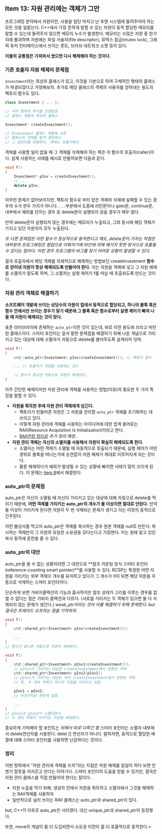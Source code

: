 ## Item 13: 자원 관리에는 객체가 그만

프로그래밍 분야에서 자원이란, 사용을 일단 마치고 난 후엔 시스템에 돌려주어야 하는 모든 것을 일컽는다. C++에서 가장 흔하게 말할 수 있는 자원이 동적 할당한 메모리를 말할 수 있는데 돌려주지 않으면 메모리 누수가 발생한다. 메모리는 수많은 자원 중 한가지에 불과하며 자원에는 파일 서술자(file descriptor), 뮤텍스 잠금(mutex lock), 그래픽 유저 인터페이스에서 쓰이는 폰트, 브러쉬 네트워크 소켓 등이 있다.

**이들의 공통점은 가져와서 썼으면 다시 해제해야 하는 것이다.**

### 기존 호출자 자원 해제의 문제점

`Investment`라는 최상위 클래스가 있고, 이것을 기본으로 하여 구체적인 형태의 클래스가 파생되었다고 가정해보자. 추가로 해당 클래스의 객체의 사용자를 얻어내는 용도의 팩토리 함수도 있다.

```cpp
class Investment { ... };

// 여러 형태의 투자를 모델링한
// 클래스 계통의 최상위 클래스
```

```cpp
Investment* createInvestment();

// Investment 클래스 계통에 속한
// 클래스의 객체를 동적 할당하고
// 그 포인터를 반환한다. 해제는 호출자에서
```

객체를 사용할 일이 없을 때 그 객체를 삭제해야 하는 쪽은 이 함수의 호출자(caller)이다. 실제 사용하는 사례를 예시로 만들어보면 다음과 같다.

```cpp
void f()
{
    Investment* pInv = createInvestment();
    // ...
    delete pInv;
}
```

아무런 문제가 없어보이지만, 팩토리 함수로 부터 얻은 객체의 삭제에 실패할 수 있는 경우의 수가 한두 가지가 아니다. `...`부분에서 도중에 리턴문이나 goto문, continue문, 내부에서 예외를 던지는 경우 등 delete문이 실행되지 않을 경우가 매우 많다.

만약 delete문이 실행되지 않는 경우에는 메모리가 누출되고, 그와 동시에 해당 객체가 가지고 있던 자원까지 모두 누출된다.

*또 다른 문제점은 이런 함수가 정상적으로 동작한다고 해도, delete문이 가지는 약점은 대부분의 프로그래밍은 협업으로 이뤄지기에 타인에 의해 예기치 못한 방식으로 호출될 수 있다는 점이다. 이런 경우 프로그램의 버그를 찾기 어려운 상황이 발생할 수 있다.*

결국 호출자에서 해당 객체를 자체적으로 해제하는 방법보단 createInvestment **함수로 얻어낸 자원이 항상 해제되도록 만들어야 한다.** 이는 자원을 객체에 넣고 그 자원 해제를 소멸자가 맡도록 하며, 그 소멸자는 실행 제어가 f를 떠날 때 호출되도록 만드는 것이다.

### 자원 관리 객체로 해결하기

**소프트웨어 개발에 쓰이는 상당수의 자원이 힙에서 동적으로 할당되고, 하나의 블록 혹은 함수 안에서만 쓰이는 경우가 잦기 때문에 그 블록 혹은 함수로부터 실행 제어가 빠져 나올 때 자원이 해제되는 것이 맞다.**

표준 라이브러이에 존재하는 `auto_ptr`이란 것이 있는데, 바로 이런 용도에 쓰라고 마련된 클래스이다. 스마터 포인터는 앞서 말한 문제점을 해결하기 위해 나온 개념으로 가리키고 있는 대상에 대해 소멸자가 자동으로 delete를 불러주도록 설계되어 잇따.

```cpp
void f()
{
    std::auto_ptr<Investment> pInv(createInvestment()); // 팩토리 함수

    ... // 호출자가 자원을 사용하는 코드

    // 함수가 끝나면 자동으로 자원이 해제된다.
}
```

아주 간단한 예제이지만 자원 관리에 객체를 사용하는 방법(이유)의 중요한 두 가지 특징을 말할 수 있다.

- **자원을 획득한 후에 자원 관리 객체에게 넘긴다.**
  - 팩토리가 만들어준 자원은 그 자원을 관리할 `auto_ptr` 객체를 초기화하는 데 쓰이고 있다.
  - 이렇게 자원 관리에 객체를 사용하는 아이디어에 대한 업계 용어로는 RAII(Resource Acquisition Is Initialization)이라고 한다.
  - [RAII관련 정리글](https://github.com/fkdl0048/CodeReview/blob/main/Language/C%2B%2B/RAII/README.md) *추가 정리 예정..*
- **자원 관리 객체는 자신의 소멸자를 사용해서 자원이 확실히 해제되도록 한다.**
  - 소멸자는 어떤 객체가 소멸될 때 자동적으로 호출되기 때문에, 실행 제어가 어떤 경위로 블록을 떠나는가에 상관없이 자원 해제가 제대로 이루어지게 되는 것이다.
  - 물론 해제하다가 예외가 발생될 수 있는 상황에 빠지면 사태가 많이 꼬이게 된다. 이 문제는 [item 8](https://github.com/fkdl0048/BookReview/issues/285)에서 해결한다.

### auto_ptr의 문제점

auto_ptr은 자신이 소멸될 때 자신이 가리키고 있는 대상에 대해 자동으로 delete를 먹이기 때문에, **어떤 객체를 가리키는 auto_ptr의 개수가 둘 이상이면 절대로 안된다.** 만약 둘 이상이 가리키게 된다면 자원이 두 번 삭제되는 문제가 생기고 이는 미정의 동작으로 간주된다.

이런 불상사를 막고자 auto_ptr은 객체를 복사하는 경우 원본 객체를 null로 만든다. 복사하는 객체만이 그 자원의 유일한 소유권을 갖다는다고 가정한다. 이는 원래 알고 있던 복사 동작에 혼란을 줄 수 있다.

### auto_ptr의 대안

auto_ptr을 쓸 수 없는 상황이라면 그 대안으로 **참조 카운팅 방식 스마터 포인터(reference-counting smart pointer)**를 사용할 수 있다. RCSP는 특정한 어떤 자원을 가리키는 외부 객체으 개수를 유지하고 있다가 그 개수가 0이 되면 해당 자원을 자동으로 삭제하는 스마터 포인터이다.

단순하게 보면 가비지콜렉션의 기능과 흡사하지만 참조 상태가 고리를 이루는 경우를 없앨 수 없다는 점은 가비지 콜렉션과 다르다. (서로를 가리키는 두 객체가 있으면 둘 다 삭제되지 않는 문제가 생긴다.) *weak_ptr이라는 것이 이를 해결하기 위해 존재한다. but 결국은 트레이드 오프라는 점을 기억하자.*

```cpp
void f()
{
    std::shared_ptr<Investment> pInv(createInvestment());

    ...
}
// 함수가 끝나면 자동으로 자원이 해제된다.
```

```cpp
void f()
{
    std::shared_ptr<Investment> pInv1(createInvestment());
    // pInv1이 가리키는 대상은 createInvestment에서 반환된 객체
    std::shared_ptr<Investment> pInv2(pInv1);
    // pInv2가 가리키는 대상은 역시 createInvestment에서 반환된 객체
    // 즉, 두 개의 객체가 하나의 자원을 가리키고 있음

    pInv1 = pInv2;
    // 마찬가지로 변한게 없음

    ...
}
// pInv1과 pInv2이 소멸되면서
// 두 개의 객체가 가리키는 자원을 해제한다.
```

중요하게 기억해야 할 포인트는 *뒤에서 따로 다루긴 함* 스마터 포인터는 소멸자 내부에서 delete연산자를 사용한다. delet [] 연산자가 아니다. 말하자면, 동적으로 할당한 배열에 대해 스마터 포인터를 사용하면 난감하다는 것이다.

### 정리

이번 항목에서 "자원 관리에 객체를 쓰자"라는 지침은 자원 해제를 일일이 하다 보면 언젠가 잘못을 저지르고 만다는 이야기다. 스마터 포인터의 도움을 받을 수 있지만, 결국은 자원 관리 클래스를 직접 만들어야 한다는 점이다.

- 자원 누출을 막기 위해, 생성자 안에서 자원을 획득하고 소멸자에서 그것을 해제하는 RAII객체를 사용하자
- 일반적으로 널리 쓰이는 RAII 클래스는 auto_ptr과 shared_ptr이 있다.

but, C++11 이후로 auto_ptr은 사라졌다. 대신 unique_ptr과 shared_ptr이 등장했다.

또한, move의 개념이 좀 더 도입되면서 소유권 이전이 좀 더 효율적으로 동작한다.>

